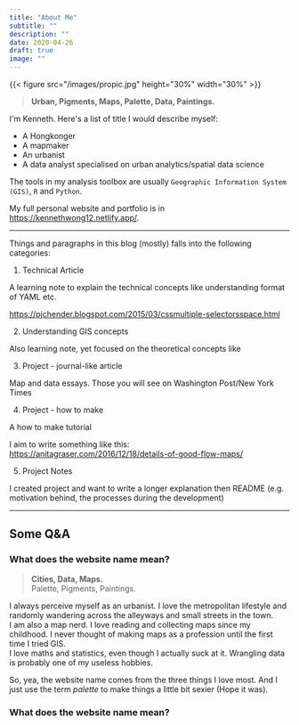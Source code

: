 ```yaml
---
title: "About Me"
subtitle: ""
description: ""
date: 2020-04-26
draft: true
image: ""
---
```


{{< figure src="/images/propic.jpg" height="30%" width="30%" >}}

> **Urban, Pigments, Maps, Palette, Data, Paintings.**

I'm Kenneth. Here's a list of title I would describe myself:

- A Hongkonger
- A mapmaker
- An urbanist
- A data analyst specialised on urban analytics/spatial data science

The tools in my analysis toolbox are usually `Geographic Information System (GIS)`, `R` and `Python`.

My full personal website and portfolio is in https://kennethwong12.netlify.app/.

---

Things and paragraphs in this blog (mostly) falls into the following categories:

1. Technical Article

A learning note to explain the technical concepts like understanding format of YAML etc.

https://pjchender.blogspot.com/2015/03/cssmultiple-selectorsspace.html

2. Understanding GIS concepts

Also learning note, yet focused on the theoretical concepts like

3. Project - journal-like article

Map and data essays. Those you will see on Washington Post/New York Times

4. Project - how to make

A how to make tutorial

I aim to write something like this:
https://anitagraser.com/2016/12/18/details-of-good-flow-maps/


5. Project Notes

I created project and want to write a longer explanation then README (e.g. motivation behind, the processes during the development)

---

## Some Q&A

### What does the website name mean?

> **Cities, Data, Maps.**  
> Palette, Pigments, Paintings.

I always perceive myself as an urbanist. I love the metropolitan lifestyle and randomly wandering across the alleyways and small streets in the town.  
I am also a map nerd. I love reading and collecting maps since my childhood. I never thought of making maps as a profession until the first time I tried GIS.  
I love maths and statistics, even though I actually suck at it. Wrangling data is probably one of my useless hobbies.

So, yea, the website name comes from the three things I love most. And I just use the term *palette* to make things a little bit sexier (Hope it was).

### What does the website name mean?
